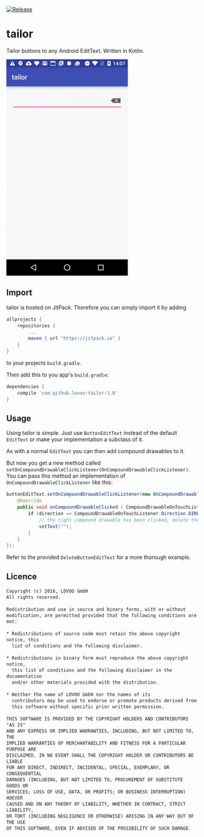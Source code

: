[![Release](https://jitpack.io/v/lovoo/tailor.svg)](https://jitpack.io/#lovoo/tailor)

# tailor
Tailor buttons to any Android EditText. Written in Kotlin.

![Demo](tailor-demo.gif)

## Import
tailor is hosted on JitPack. Therefore you can simply import it by adding

```groovy
allprojects {
    repositories {
        ...
        maven { url "https://jitpack.io" }
    }
}
```

to your projects `build.gradle`.

Then add this to you app's `build.gradle`:

```groovy
dependencies {
    compile 'com.github.lovoo:tailor:1.0'
}
```

## Usage
Using tailor is simple. Just use `ButtonEditText` instead of the default `EditText` or make your implementation a subclass of it.

As with a normal `EditText` you can then add compound drawables to it.

But now you get a new method called `setOnCompoundDrawableClickListener(OnCompoundDrawableClickListener)`. You can pass this method an implementation
of `OnCompoundDrawableClickListener` like this:

```java
buttonEditText.setOnCompoundDrawableClickListener(new OnCompoundDrawableClickListener() {
    @Override
    public void onCompoundDrawableClicked ( CompoundDrawableOnTouchListener.Direction direction ) {
        if (direction == CompoundDrawableOnTouchListener.Direction.DIRECTION_RIGHT) {
            // the right compound drawable has been clicked, delete the text
            setText("");
        }
    }
});
```

Refer to the provided `DeleteButtonEditText` for a more thorough example.

Licence
-------

    Copyright (c) 2016, LOVOO GmbH
    All rights reserved.

    Redistribution and use in source and binary forms, with or without
    modification, are permitted provided that the following conditions are met:

    * Redistributions of source code must retain the above copyright notice, this
      list of conditions and the following disclaimer.

    * Redistributions in binary form must reproduce the above copyright notice,
      this list of conditions and the following disclaimer in the documentation
      and/or other materials provided with the distribution.

    * Neither the name of LOVOO GmbH nor the names of its
      contributors may be used to endorse or promote products derived from
      this software without specific prior written permission.

    THIS SOFTWARE IS PROVIDED BY THE COPYRIGHT HOLDERS AND CONTRIBUTORS "AS IS"
    AND ANY EXPRESS OR IMPLIED WARRANTIES, INCLUDING, BUT NOT LIMITED TO, THE
    IMPLIED WARRANTIES OF MERCHANTABILITY AND FITNESS FOR A PARTICULAR PURPOSE ARE
    DISCLAIMED. IN NO EVENT SHALL THE COPYRIGHT HOLDER OR CONTRIBUTORS BE LIABLE
    FOR ANY DIRECT, INDIRECT, INCIDENTAL, SPECIAL, EXEMPLARY, OR CONSEQUENTIAL
    DAMAGES (INCLUDING, BUT NOT LIMITED TO, PROCUREMENT OF SUBSTITUTE GOODS OR
    SERVICES; LOSS OF USE, DATA, OR PROFITS; OR BUSINESS INTERRUPTION) HOEVER
    CAUSED AND ON ANY THEORY OF LIABILITY, WHETHER IN CONTRACT, STRICT LIABILITY,
    OR TORT (INCLUDING NEGLIGENCE OR OTHERWISE) ARISING IN ANY WAY OUT OF THE USE
    OF THIS SOFTWARE, EVEN IF ADVISED OF THE POSSIBILITY OF SUCH DAMAGE.